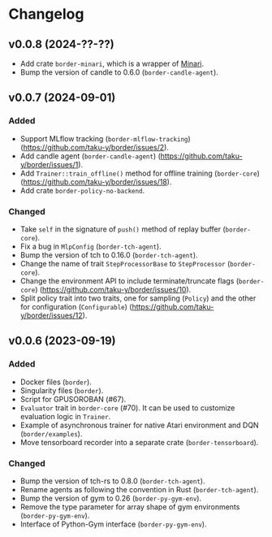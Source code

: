 # Changelog

## v0.0.8 (2024-??-??)

* Add crate `border-minari`, which is a wrapper of [Minari](https://minari.farama.org).
* Bump the version of candle to 0.6.0 (`border-candle-agent`).

## v0.0.7 (2024-09-01)

### Added

* Support MLflow tracking (`border-mlflow-tracking`) (https://github.com/taku-y/border/issues/2).
* Add candle agent (`border-candle-agent`) (https://github.com/taku-y/border/issues/1).
* Add `Trainer::train_offline()` method for offline training (`border-core`) (https://github.com/taku-y/border/issues/18).
* Add crate `border-policy-no-backend`.

### Changed

* Take `self` in the signature of `push()` method of replay buffer (`border-core`).
* Fix a bug in `MlpConfig` (`border-tch-agent`).
* Bump the version of tch to 0.16.0 (`border-tch-agent`).
* Change the name of trait `StepProcessorBase` to `StepProcessor` (`border-core`).
* Change the environment API to include terminate/truncate flags (`border-core`) (https://github.com/taku-y/border/issues/10).
* Split policy trait into two traits, one for sampling (`Policy`) and the other for configuration (`Configurable`) (https://github.com/taku-y/border/issues/12).

## v0.0.6 (2023-09-19)

### Added

* Docker files (`border`).
* Singularity files (`border`).
* Script for GPUSOROBAN (#67).
* `Evaluator` trait in `border-core` (#70). It can be used to customize evaluation logic in `Trainer`.
* Example of asynchronous trainer for native Atari environment and DQN (`border/examples`).
* Move tensorboard recorder into a separate crate (`border-tensorboard`).

### Changed

* Bump the version of tch-rs to 0.8.0 (`border-tch-agent`).
* Rename agents as following the convention in Rust (`border-tch-agent`).
* Bump the version of gym to 0.26 (`border-py-gym-env`).
* Remove the type parameter for array shape of gym environments (`border-py-gym-env`).
* Interface of Python-Gym interface (`border-py-gym-env`).
